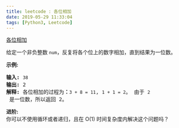 ```yaml
---
title: leetcode : 各位相加
date: 2019-05-29 11:33:04
tags: [Python3, Leetcode]
---
```


[各位相加](https://leetcode-cn.com/problems/add-digits/)

<p>给定一个非负整数 <code>num</code>，反复将各个位上的数字相加，直到结果为一位数。</p>

<!-- more -->

<p><strong>示例:</strong></p>

<pre><strong>输入:</strong> <code>38</code>
<strong>输出:</strong> 2 
<strong>解释: </strong>各位相加的过程为<strong>：</strong><code>3 + 8 = 11</code>, <code>1 + 1 = 2</code>。 由于&nbsp;<code>2</code> 是一位数，所以返回 2。
</pre>

<p><strong>进阶:</strong><br>
你可以不使用循环或者递归，且在 O(1) 时间复杂度内解决这个问题吗？</p>
